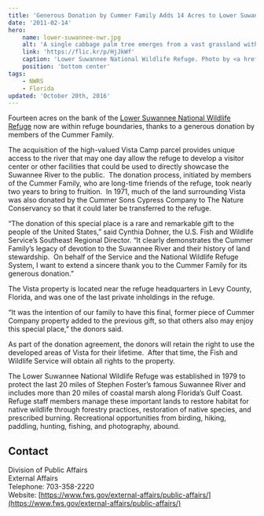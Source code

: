 ```yaml
---
title: 'Generous Donation by Cummer Family Adds 14 Acres to Lower Suwannee National Wildlife Refuge'
date: '2011-02-14'
hero:
    name: lower-suwannee-nwr.jpg
    alt: 'A single cabbage palm tree emerges from a vast grassland with a deciduous forest in the background.'
    link: 'https://flic.kr/p/HjJkWf'
    caption: 'Lower Suwannee National Wildlife Refuge. Photo by <a href=\"https://www.flickr.com/photos/82257969@N00/\" target=\"_blank\">C. Houder</a> <a href=\"https://creativecommons.org/licenses/by-nc-nd/2.0/\" target=\"_blank\">CC BY-NC-ND 2.0</a>.'
    position: 'bottom center'
tags:
    - NWRS
    - Florida
updated: 'October 20th, 2016'
---
```


Fourteen acres on the bank of the [Lower Suwannee National Wildlife Refuge](http://www.fws.gov/lowersuwannee/) now are within refuge boundaries, thanks to a generous donation by members of the Cummer Family.

The acquisition of the high-valued Vista Camp parcel provides unique access to the river that may one day allow the refuge to develop a visitor center or other facilities that could be used to directly showcase the Suwannee River to the public.  The donation process, initiated by members of the Cummer Family, who are long-time friends of the refuge, took nearly two years to bring to fruition.  In 1971, much of the land surrounding Vista was also donated by the Cummer Sons Cypress Company to The Nature Conservancy so that it could later be transferred to the refuge.

“The donation of this special place is a rare and remarkable gift to the people of the United States,” said Cynthia Dohner, the U.S. Fish and Wildlife Service’s Southeast Regional Director. “It clearly demonstrates the Cummer Family’s legacy of devotion to the Suwannee River and their history of land stewardship.  On behalf of the Service and the National Wildlife Refuge System, I want to extend a sincere thank you to the Cummer Family for its generous donation.”

The Vista property is located near the refuge headquarters in Levy County, Florida, and was one of the last private inholdings in the refuge.

“It was the intention of our family to have this final, former piece of Cummer Company property added to the previous gift, so that others also may enjoy this special place,” the donors said.  

As part of the donation agreement, the donors will retain the right to use the developed areas of Vista for their lifetime.  After that time, the Fish and Wildlife Service will obtain all rights to the property. 

The Lower Suwannee National Wildlife Refuge was established in 1979 to protect the last 20 miles of Stephen Foster’s famous Suwannee River and includes more than 20 miles of coastal marsh along Florida’s Gulf Coast. Refuge staff members manage these important lands to restore habitat for native wildlife through forestry practices, restoration of native species, and prescribed burning. Recreational opportunities from birding, hiking, paddling, hunting, fishing, and photography, abound.

## Contact

Division of Public Affairs  
External Affairs  
Telephone: 703-358-2220  
Website: [https://www.fws.gov/external-affairs/public-affairs/](https://www.fws.gov/external-affairs/public-affairs/)
